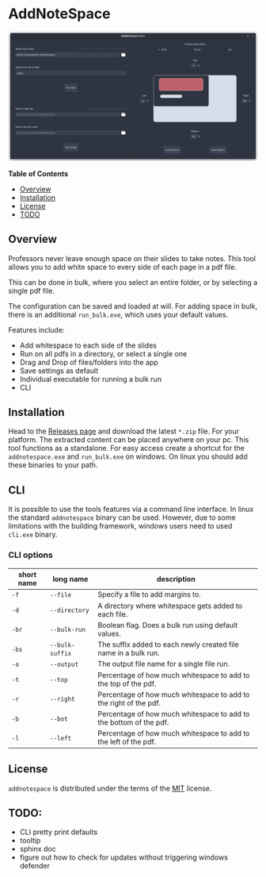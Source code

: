 # AddNoteSpace

![](demo_screenshot.png)

**Table of Contents**

- [Overview](#overview)
- [Installation](#installation)
- [License](#license)
- [TODO](#todo)


## Overview

Professors never leave enough space on their slides to take notes.
This tool allows you to add white space to every side of each page in a pdf file.

This can be done in bulk, where you select an entire folder, or by selecting
a single pdf file.

The configuration can be saved and loaded at will. For adding space in bulk,
there is an additional `run_bulk.exe`, which uses your default values.

Features include:

- Add whitespace to each side of the slides
- Run on all pdfs in a directory, or select a single one
- Drag and Drop of files/folders into the app
- Save settings as default
- Individual executable for running a bulk run
- CLI

## Installation

Head to the [Releases page](https://github.com/maromei/addnotespace/releases)
and download the latest `*.zip` file. For your platform.
The extracted content can be placed anywhere on
your pc. This tool functions as a standalone.
For easy access create a shortcut for the `addnotespace.exe` and
`run_bulk.exe` on windows. On linux you should add these binaries to your path.

## CLI

It is possible to use the tools features via a command line interface.
In linux the standard `addnotespace` binary can be used. However, due to some
limitations with the building framework, windows users need to used `cli.exe`
binary.

### CLI options

| short name | long name       | description                                                        |
|------------|-----------------|--------------------------------------------------------------------|
| `-f`       | `--file`        | Specify a file to add margins to.                                  |
| `-d`       | `--directory`   | A directory where whitespace gets added to each file.              |
| `-br`      | `--bulk-run`    | Boolean flag. Does a bulk run using default values.                |
| `-bs`      | `--bulk-suffix` | The suffix added to each newly created file name in a bulk run.    |
| `-o`       | `--output`      | The output file name for a single file run.                        |
| `-t`       | `--top`         | Percentage of how much whitespace to add to the top of the pdf.    |
| `-r`       | `--right`       | Percentage of how much whitespace to add to the right of the pdf.  |
| `-b`       | `--bot`         | Percentage of how much whitespace to add to the bottom of the pdf. |
| `-l`       | `--left`        | Percentage of how much whitespace to add to the left of the pdf.   |

## License

`addnotespace` is distributed under the terms of the [MIT](https://spdx.org/licenses/MIT.html) license.

## TODO:

- CLI pretty print defaults
- tooltip
- sphinx doc
- figure out how to check for updates without triggering windows defender
